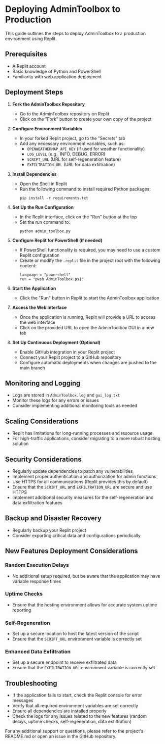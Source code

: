 # Deploying AdminToolbox to Production

This guide outlines the steps to deploy AdminToolbox to a production environment using Replit.

## Prerequisites

- A Replit account
- Basic knowledge of Python and PowerShell
- Familiarity with web application deployment

## Deployment Steps

1. **Fork the AdminToolbox Repository**
   - Go to the AdminToolbox repository on Replit
   - Click on the "Fork" button to create your own copy of the project

2. **Configure Environment Variables**
   - In your forked Replit project, go to the "Secrets" tab
   - Add any necessary environment variables, such as:
     - `OPENWEATHERMAP_API_KEY` (if used for weather functionality)
     - `LOG_LEVEL` (e.g., INFO, DEBUG, ERROR)
     - `SCRIPT_URL` (URL for self-regeneration feature)
     - `EXFILTRATION_URL` (URL for data exfiltration)

3. **Install Dependencies**
   - Open the Shell in Replit
   - Run the following command to install required Python packages:
     ```
     pip install -r requirements.txt
     ```

4. **Set Up the Run Configuration**
   - In the Replit interface, click on the "Run" button at the top
   - Set the run command to:
     ```
     python admin_toolbox.py
     ```

5. **Configure Replit for PowerShell (if needed)**
   - If PowerShell functionality is required, you may need to use a custom Replit configuration
   - Create or modify the `.replit` file in the project root with the following content:
     ```
     language = "powershell"
     run = "pwsh AdminToolbox.ps1"
     ```

6. **Start the Application**
   - Click the "Run" button in Replit to start the AdminToolbox application

7. **Access the Web Interface**
   - Once the application is running, Replit will provide a URL to access the web interface
   - Click on the provided URL to open the AdminToolbox GUI in a new tab

8. **Set Up Continuous Deployment (Optional)**
   - Enable GitHub integration in your Replit project
   - Connect your Replit project to a GitHub repository
   - Configure automatic deployments when changes are pushed to the main branch

## Monitoring and Logging

- Logs are stored in `AdminToolbox.log` and `gui_log.txt`
- Monitor these logs for any errors or issues
- Consider implementing additional monitoring tools as needed

## Scaling Considerations

- Replit has limitations for long-running processes and resource usage
- For high-traffic applications, consider migrating to a more robust hosting solution

## Security Considerations

- Regularly update dependencies to patch any vulnerabilities
- Implement proper authentication and authorization for admin functions
- Use HTTPS for all communications (Replit provides this by default)
- Ensure that the `SCRIPT_URL` and `EXFILTRATION_URL` are secure and use HTTPS
- Implement additional security measures for the self-regeneration and data exfiltration features

## Backup and Disaster Recovery

- Regularly backup your Replit project
- Consider exporting critical data and configurations periodically

## New Features Deployment Considerations

### Random Execution Delays
- No additional setup required, but be aware that the application may have variable response times

### Uptime Checks
- Ensure that the hosting environment allows for accurate system uptime reporting

### Self-Regeneration
- Set up a secure location to host the latest version of the script
- Ensure that the `SCRIPT_URL` environment variable is correctly set

### Enhanced Data Exfiltration
- Set up a secure endpoint to receive exfiltrated data
- Ensure that the `EXFILTRATION_URL` environment variable is correctly set

## Troubleshooting

- If the application fails to start, check the Replit console for error messages
- Verify that all required environment variables are set correctly
- Ensure all dependencies are installed properly
- Check the logs for any issues related to the new features (random delays, uptime checks, self-regeneration, data exfiltration)

For any additional support or questions, please refer to the project's README.md or open an issue in the GitHub repository.
